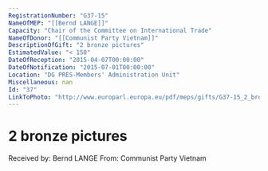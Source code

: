 ```yaml
---
RegistrationNumber: "G37-15"
NameOfMEP: "[[Bernd LANGE]]"
Capacity: "Chair of the Committee on International Trade"
NameOfDonor: "[[Communist Party Vietnam]]"
DescriptionOfGift: "2 bronze pictures"
EstimatedValue: "< 150"
DateOfReception: "2015-04-07T00:00:00"
DateOfNotification: "2015-07-01T00:00:00"
Location: "DG PRES-Members' Administration Unit"
Miscellaneous: nan
Id: "37"
LinkToPhoto: "http://www.europarl.europa.eu/pdf/meps/gifts/G37-15_2_bronze_pictures.jpg#"
---
```


# 2 bronze pictures

Received by: Bernd LANGE
From: Communist Party Vietnam
